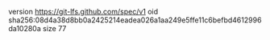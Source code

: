 version https://git-lfs.github.com/spec/v1
oid sha256:08d4a38d8bb0a2425214eadea026a1aa249e5ffe11c6befbd4612996da10280a
size 77
